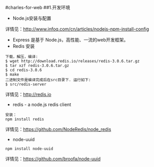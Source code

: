 #charles-for-web
##1.开发环境
* Node.js安装与配置

详情见：<http://www.infoq.com/cn/articles/nodejs-npm-install-config>

* Express 是基于 Node.js，高性能、一流的web开发框架。
* Redis 安装

```
下载，解压，编译:
$ wget http://download.redis.io/releases/redis-3.0.6.tar.gz
$ tar xzf redis-3.0.6.tar.gz
$ cd redis-3.0.6
$ make
二进制文件是编译完成后在src目录下. 运行如下:
$ src/redis-server
```
详情见：<http://redis.io>

* redis - a node.js redis client

```
安装：
npm install redis

```
详情见：<https://github.com/NodeRedis/node_redis>

* node-uuid

```
npm install node-uuid

```
详情见：<https://github.com/broofa/node-uuid>


